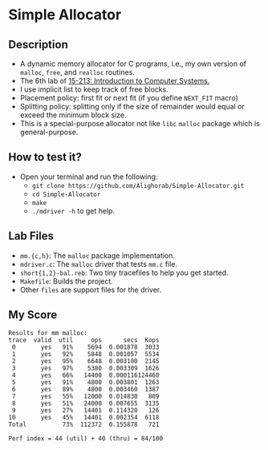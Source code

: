 # Simple Allocator

## Description

- A dynamic memory allocator for C programs, i.e., my own version of `malloc`, `free`, and `realloc` routines.
- The 6th lab of [15-213: Introduction to Computer Systems.](https://www.cs.cmu.edu/afs/cs.cmu.edu/academic/class/15213-f15/www/schedule.html)
- I use implicit list to keep track of free blocks.
- Placement policy: first fit or next fit (if you define `NEXT_FIT` macro)
- Splitting policy: splitting only if the size of remainder would equal or exceed the minimum block size.
- This is a special-purpose allocator not like `libc` `malloc` package which is general-purpose.

## How to test it?
- Open your terminal and run the following:
    - `git clone https://github.com/Alighorab/Simple-Allocator.git`
    - `cd Simple-Allocator`
    - `make`
    - `./mdriver -h` to get help.

## Lab Files
- `mm.{c,h}`: The `malloc` package implementation.
- `mdriver.c`: The `malloc` driver that tests `mm.c` file.
- `short{1,2}-bal.reb`: Two tiny tracefiles to help you get started.
- `Makefile`: Builds the project.
- Other `files` are support files for the driver.

## My Score
```
Results for mm malloc:
trace  valid  util     ops      secs  Kops
 0       yes   91%    5694  0.001878  3033
 1       yes   92%    5848  0.001057  5534
 2       yes   95%    6648  0.003100  2145
 3       yes   97%    5380  0.003309  1626
 4       yes   66%   14400  0.000116124460
 5       yes   91%    4800  0.003801  1263
 6       yes   89%    4800  0.003460  1387
 7       yes   55%   12000  0.014830   809
 8       yes   51%   24000  0.007655  3135
 9       yes   27%   14401  0.114320   126
10       yes   45%   14401  0.002354  6118
Total          73%  112372  0.155878   721

Perf index = 44 (util) + 40 (thru) = 84/100
```